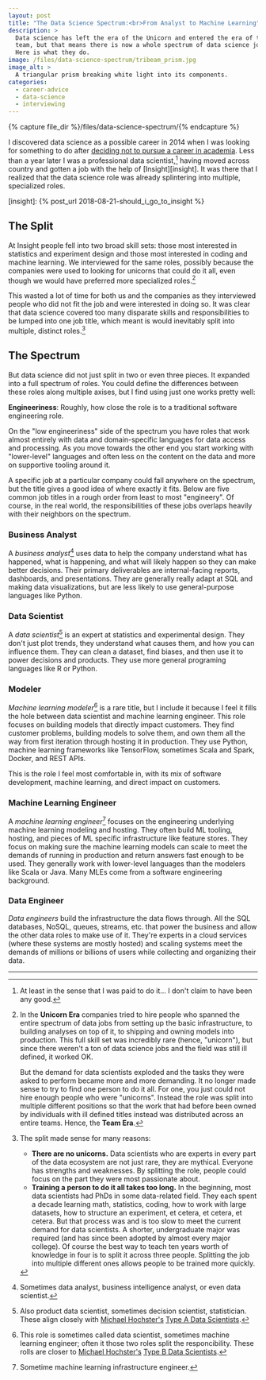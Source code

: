 ```yaml
---
layout: post
title: "The Data Science Spectrum:<br>From Analyst to Machine Learning"
description: >
  Data science has left the era of the Unicorn and entered the era of the
  team, but that means there is now a whole spectrum of data science jobs.
  Here is what they do.
image: /files/data-science-spectrum/tribeam_prism.jpg
image_alt: >
  A triangular prism breaking white light into its components.
categories:
  - career-advice
  - data-science
  - interviewing
---
```


{% capture file_dir %}/files/data-science-spectrum/{% endcapture %}

I discovered data science as a possible career in 2014 when I was looking for
something to do after [deciding not to pursue a career in academia][phd]. Less
than a year later I was a professional data scientist,[^pro] having moved
across country and gotten a job with the help of [Insight][insight]. It was
there that I realized that the data science role was already splintering into
multiple, specialized roles.

[^pro]: At least in the sense that I was paid to do it... I don't claim to
    have been any good.

[phd]: /blog/should-i-get-a-phd/#but-there-are-no-jobs
[insight]: {% post_url 2018-08-21-should_i_go_to_insight %}

## The Split

At Insight people fell into two broad skill sets: those most interested in
statistics and experiment design and those most interested in coding and
machine learning. We interviewed for the same roles, possibly because the
companies were used to looking for unicorns that could do it all, even though
we would have preferred more specialized roles.[^unicorn]

[^unicorn]: In the **Unicorn Era** companies tried to hire people who spanned
    the entire spectrum of data jobs from setting up the basic infrastructure,
    to building analyses on top of it, to shipping and owning models into
    production. This full skill set was incredibly rare (hence, "unicorn"),
    but since there weren't a ton of data science jobs and the field was still
    ill defined, it worked OK.

    But the demand for data scientists exploded and the tasks they were asked
    to perform became more and more demanding. It no longer made sense to try
    to find one person to do it all. For one, you just could not hire enough
    people who were "unicorns". Instead the role was split into multiple
    different positions so that the work that had before been owned by
    individuals with ill defined titles instead was distributed across an
    entire teams. Hence, the **Team Era**.

This wasted a lot of time for both us and the companies as they interviewed
people who did not fit the job and were interested in doing so. It was clear
that data science covered too many disparate skills and responsibilities to be
lumped into one job title, which meant is would inevitably split into
multiple, distinct roles.[^split]

[^split]: The split made sense for many reasons:

    - **There are no unicorns.** Data scientists who are experts in every part of
      the data ecosystem are not just rare, they are mythical. Everyone has
      strengths and weaknesses. By splitting the role, people could focus on the
      part they were most passionate about.
    - **Training a person to do it all takes too long.** In the beginning, most
      data scientists had PhDs in some data-related field. They each spent a
      decade learning math, statistics, coding, how to work with large datasets,
      how to structure an experiment, et cetera, et cetera, et cetera. But that
      process was and is too slow to meet the current demand for data scientists.
      A shorter, undergraduate major was required (and has since been adopted by
      almost every major college). Of course the best way to teach ten years worth
      of knowledge in four is to split it across three people. Splitting the job
      into multiple different ones allows people to be trained more quickly.

## The Spectrum

But data science did not just split in two or even three pieces. It expanded
into a full spectrum of roles. You could define the differences between these
roles along multiple axises, but I find using just one works pretty well:

**Engineeriness**: Roughly, how close the role is to a traditional software
engineering role.

On the "low engineeriness" side of the spectrum you have roles that work
almost entirely with data and domain-specific languages for data access and
processing. As you move towards the other end you start working with
"lower-level" languages and often less on the content on the data and more on
supportive tooling around it.

A specific job at a particular company could fall anywhere on the spectrum,
but the title gives a good idea of where exactly it fits. Below are five
common job titles in a rough order from least to most "engineery". Of course,
in the real world, the responsibilities of these jobs overlaps heavily with
their neighbors on the spectrum.

### Business Analyst

A _business analyst_[^biz] uses data to help the company understand what has
happened, what is happening, and what will likely happen so they can make
better decisions. Their primary deliverables are internal-facing reports,
dashboards, and presentations. They are generally really adapt at SQL and
making data visualizations, but are less likely to use general-purpose
languages like Python.

[^biz]: Sometimes data analyst, business intelligence analyst, or even data
    scientist.

### Data Scientist

A _data scientist_[^ds] is an expert at statistics and experimental design.
They don't just plot trends, they understand what causes them, and how you can
influence them. They can clean a dataset, find biases, and then use it to
power decisions and products. They use more general programing languages like
R or Python.

[^ds]: Also product data scientist, sometimes decision scientist,
    statistician. These align closely with [Michael
    Hochster's][@michaelhochster] [Type A Data Scientists][type_a_b].

[@michaelhochster]: https://twitter.com/michaelhochster
[type_a_b]: https://www.quora.com/What-is-data-science/answer/Michael-Hochster

### Modeler

_Machine learning modeler_[^mlm] is a rare title, but I include it because I
feel it fills the hole between data scientist and machine learning engineer.
This role focuses on building models that directly impact customers. They find
customer problems, building models to solve them, and own them all the way
from first iteration through hosting it in production. They use Python,
machine learning frameworks like TensorFlow, sometimes Scala and Spark,
Docker, and REST APIs.

This is the role I feel most comfortable in, with its mix of software
development, machine learning, and direct impact on customers.

[^mlm]: This role is sometimes called data scientist, sometimes machine
    learning engineer; often it those two roles split the responcibility.
    These rolls are closer to [Michael Hochster's][@michaelhochster] [Type B
    Data Scientists][type_a_b].

### Machine Learning Engineer

A _machine learning engineer_[^mle] focuses on the engineering underlying
machine learning modeling and hosting. They often build ML tooling, hosting,
and pieces of ML specific infrastructure like feature stores. They focus on
making sure the machine learning models can scale to meet the demands of
running in production and return answers fast enough to be used. They
generally work with lower-level languages than the modelers like Scala or
Java. Many MLEs come from a software engineering background.

[^mle]: Sometime machine learning infrastructure engineer.

### Data Engineer

_Data engineers_ build the infrastructure the data flows through. All the SQL
databases, NoSQL, queues, streams, etc. that power the business and allow the
other data roles to make use of it. They're experts in a cloud services (where
these systems are mostly hosted) and scaling systems meet the demands of
millions or billions of users while collecting and organizing their data.

---

